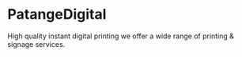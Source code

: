 # PatangeDigital
High quality instant digital printing we offer a wide range of printing &amp; signage services.
